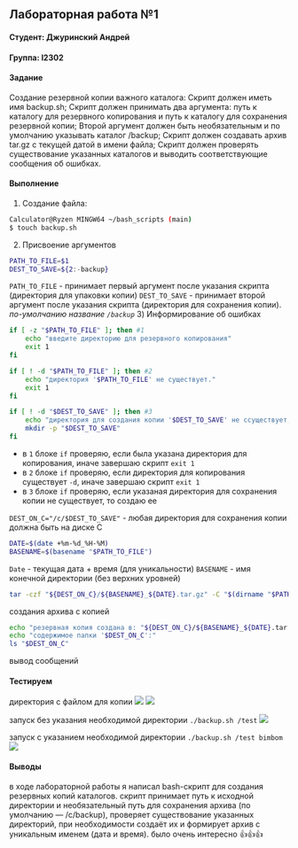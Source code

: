 ## Лабораторная работа №1
#### Студент: Джуринский Андрей
#### Группа: I2302

#### Задание
Создание резервной копии важного каталога:
Скрипт должен иметь имя backup.sh;
Скрипт должен принимать два аргумента: путь к каталогу для резервного копирования и путь к каталогу для сохранения резервной копии;
Второй аргумент должен быть необязательным и по умолчанию указывать каталог /backup;
Скрипт должен создавать архив tar.gz с текущей датой в имени файла;
Скрипт должен проверять существование указанных каталогов и выводить соответствующие сообщения об ошибках.

#### Выполнение

1) Создание файла:
```bash
Calculator@Ryzen MINGW64 ~/bash_scripts (main)
$ touch backup.sh
```
2) Присвоение аргументов

```bash
PATH_TO_FILE=$1
DEST_TO_SAVE=${2:-backup}
```
`PATH_TO_FILE` - принимает первый аргумент после указания скрипта (директория для упаковки копии) 
`DEST_TO_SAVE` - принимает второй аргумент после указания скрипта (директория для сохранения копии). *по-умолчанию название `/backup`* 
3) Информирование об ошибках
```bash
if [ -z "$PATH_TO_FILE" ]; then #1
    echo "введите директорию для резервного копирования"
    exit 1
fi

if [ ! -d "$PATH_TO_FILE" ]; then #2
    echo "директория '$PATH_TO_FILE' не существует."
    exit 1
fi

if [ ! -d "$DEST_TO_SAVE" ]; then #3
    echo "директория для создания копии '$DEST_TO_SAVE' не ссуществует, создаем..."
    mkdir -p "$DEST_TO_SAVE"
fi
```

- в `1` блоке `if` проверяю, если была указана директория для копирования, иначе завершаю скрипт `exit 1`
- в `2` блоке `if` проверяю, если директория для копирования существует `-d`, иначе завершаю скрипт `exit 1`
- в `3` блоке `if` проверяю, если указаная директория для сохранения копии не существует, то создаю ее

`DEST_ON_C="/c/$DEST_TO_SAVE"` - любая директория для сохранения копии должна быть на диске С

```bash
DATE=$(date +%m-%d_%H-%M)
BASENAME=$(basename "$PATH_TO_FILE")
```
`Date` - текущая дата + время (для уникальности)
`BASENAME` - имя конечной директории (без верхних уровней)

```bash
tar -czf "${DEST_ON_C}/${BASENAME}_${DATE}.tar.gz" -C "$(dirname "$PATH_TO_FILE")" "$BASENAME"
```

создания архива с копией

```bash
echo "резервная копия создана в: "${DEST_ON_C}/${BASENAME}_${DATE}.tar.gz""
echo "содержимое папки '$DEST_ON_C':"
ls "$DEST_ON_C"
```

вывод сообщений


#### Тестируем

директория с файлом для копии
![](https://i.imgur.com/fdESA5v.png)
![](https://i.imgur.com/eOsIsnF.png)

запуск без указания необходимой директории
`./backup.sh /test`
![](https://i.imgur.com/tEslPDv.png)

запуск c указанием необходимой директории
`./backup.sh /test bimbom`
![](https://i.imgur.com/wsaXUk3.png)


#### Выводы

в ходе лабораторной работы я написал bash-скрипт для создания резервных копий каталогов. скрипт принимает путь к исходной директории и необязательный путь для сохранения архива (по умолчанию — /c/backup), проверяет существование указанных директорий, при необходимости создаёт их и формирует архив с уникальным именем (дата и время). было очень интересно 👍👍👍





